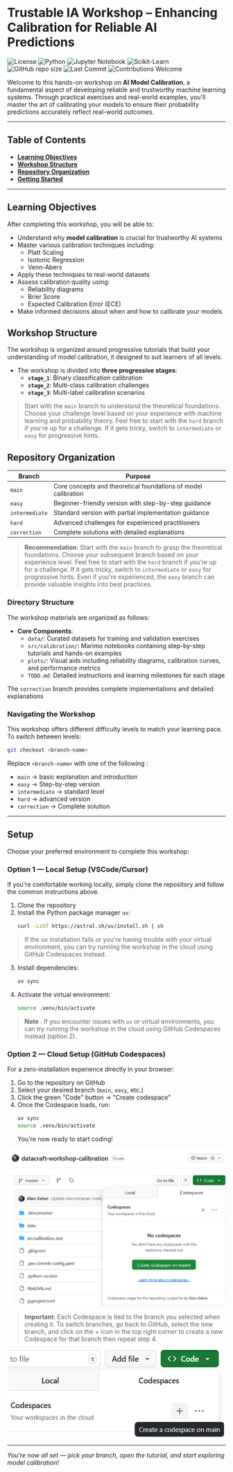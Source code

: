# Trustable IA Workshop – Enhancing Calibration for Reliable AI Predictions



![License](https://img.shields.io/badge/license-MIT-green)
![Python](https://img.shields.io/badge/python-3.13+-blue)
![Jupyter Notebook](https://img.shields.io/badge/jupyter-orange?style=flat&logo=jupyter&logoColor=white)
![Scikit-Learn](https://img.shields.io/badge/scikit--learn-f3f3f3?style=flat&logo=scikit-learn&logoColor=orange)\
![GitHub repo size](https://img.shields.io/github/repo-size/alexlemiere/workshop-calibration)
![Last Commit](https://img.shields.io/github/last-commit/alexlemiere/workshop-calibration)
![Contributions Welcome](https://img.shields.io/badge/contributions-welcome-43a047.svg)


Welcome to this hands-on workshop on **AI Model Calibration**, a fundamental aspect of developing reliable and trustworthy machine learning systems. Through practical exercises and real-world examples, you'll master the art of calibrating your models to ensure their probability predictions accurately reflect real-world outcomes.

---

## Table of Contents
- **[Learning Objectives](#learning-objectives)**
- **[Workshop Structure](#workshop-structure)**
- **[Repository Organization](#repository-organization)**
- **[Getting Started](#getting-started)**

---

## Learning Objectives

After completing this workshop, you will be able to:
- Understand why **model calibration** is crucial for trustworthy AI systems
- Master various calibration techniques including:
  - Platt Scaling
  - Isotonic Regression
  - Venn-Abers
- Apply these techniques to real-world datasets
- Assess calibration quality using:
  - Reliability diagrams
  - Brier Score
  - Expected Calibration Error (ECE)
- Make informed decisions about when and how to calibrate your models

## Workshop Structure

The workshop is organized around progressive tutorials that build your understanding
of model calibration, it designed to suit learners of all levels.

- The workshop is divided into **three progressive stages**:
  - **`stage_1`**: Binary classification calibration
  - **`stage_2`**: Multi-class calibration challenges
  - **`stage_3`**: Multi-label calibration scenarios

> Start with the `main` branch to understand the theoretical foundations. Choose your challenge level based on your experience with machine learning and probability theory. Feel free to start with the `hard` branch if you're up for a challenge. If it gets tricky, switch to `intermediate` or `easy` for progressive hints.

## Repository Organization

| Branch         | Purpose                                                                    |
|----------------|----------------------------------------------------------------------------|
| `main`         | Core concepts and theoretical foundations of model calibration             |
| `easy`         | Beginner-friendly version with step-by-step guidance                      |
| `intermediate` | Standard version with partial implementation guidance                      |
| `hard`         | Advanced challenges for experienced practitioners                          |
| `correction`   | Complete solutions with detailed explanations                             |

> **Recommendation**: Start with the `main` branch to grasp the theoretical foundations. Choose your subsequent branch based on your experience level. Feel free to start with the `hard` branch if you're up for a challenge. If it gets tricky, switch to `intermediate` or `easy` for progressive hints. Even if you're experienced, the `easy` branch can provide valuable insights into best practices.

### Directory Structure

The workshop materials are organized as follows:

- **Core Components**:
  - `data/`: Curated datasets for training and validation exercises
  - `src/calibration/`: Marimo notebooks containing step-by-step tutorials and hands-on examples
  - `plots/`: Visual aids including reliability diagrams, calibration curves, and performance metrics
  - `TODO.md`: Detailed instructions and learning milestones for each stage

The `correction` branch provides complete implementations and detailed explanations

### Navigating the Workshop

This workshop offers different difficulty levels to match your learning pace. To switch between levels:

```bash
git checkout <branch-name>
```

Replace `<branch-name>` with one of the following :

- `main`         → basic explanation and introduction
- `easy`         → Step-by-step version
- `intermediate` → standard level
- `hard`         → advanced version
- `correction`   → Complete solution

---

## Setup

Choose your preferred environment to complete this workshop:

### Option 1 — Local Setup (VSCode/Cursor)

If you're comfortable working locally, simply clone the repository and follow the common instructions above.

1. Clone the repository
2. Install the Python package manager `uv`:
   ```bash
   curl -LsSf https://astral.sh/uv/install.sh | sh
   ```
  >If the uv installation fails or you're having trouble with
  your virtual environment, you can try running the workshop in the cloud using GitHub Codespaces instead.
3. Install dependencies:
   ```bash
   uv sync
   ```
4. Activate the virtual environment:
   ```bash
   source .venv/bin/activate
   ```

> **Note** : If you encounter issues with `uv` or virtual environments, you can try running the workshop in the cloud using GitHub Codespaces instead (option 2).

### Option 2 — Cloud Setup (GitHub Codespaces)

For a zero-installation experience directly in your browser:

1. Go to the repository on GitHub
2. Select your desired branch (`main`, `easy`, etc.)
3. Click the green "Code" button → "Create codespace"
4. Once the Codespace loads, run:
   ```bash
   uv sync
   source .venv/bin/activate
   ```
   You're now ready to start coding!

![illustration](assets/capture_1.png)

> **Important**: Each Codespace is tied to the branch you selected when creating it. To switch branches, go back to GitHub, select the new branch, and click on the + icon in the top right corner to create a new Codespace for that branch then repeat step 4.

<p align="center">
  <img src="assets/capture_2.png" alt="illustration"/>
</p>

---

*You're now all set — pick your branch, open the tutorial, and start exploring model calibration!*
